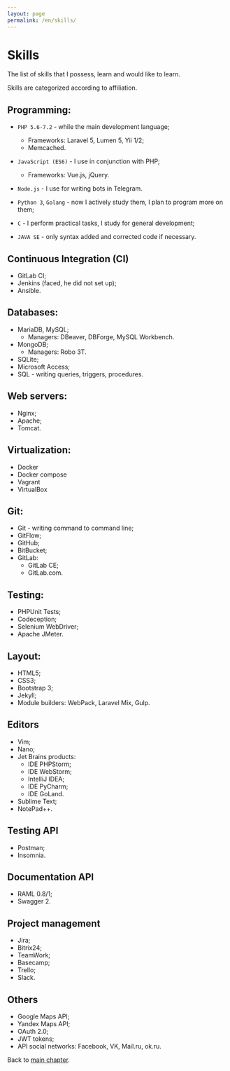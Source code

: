 ```yaml
---
layout: page
permalink: /en/skills/
---
```


# Skills

The list of skills that I possess, learn and would like to learn.

Skills are categorized according to affiliation.

## Programming:

* `PHP 5.6-7.2` - while the main development language;
    * Frameworks: Laravel 5, Lumen 5, Yii 1/2;
    * Memcached.

* `JavaScript (ES6)` - I use in conjunction with PHP;
    * Frameworks: Vue.js, jQuery.

* `Node.js` - I use for writing bots in Telegram.

* `Python 3`, `Golang` - now I actively study them, I plan to program more on them;

* `C` - I perform practical tasks, I study for general development;

* `JAVA SE` - only syntax added and corrected code if necessary.

## Continuous Integration (CI)

* GitLab CI;
* Jenkins (faced, he did not set up);
* Ansible.

## Databases:

* MariaDB, MySQL;
    * Managers: DBeaver, DBForge, MySQL Workbench.
* MongoDB;
    * Managers: Robo 3T.
* SQLite;
* Microsoft Access;
* SQL - writing queries, triggers, procedures.

## Web servers:

* Nginx;
* Apache;
* Tomcat.

## Virtualization:

* Docker
* Docker compose
* Vagrant
* VirtualBox

## Git:

* Git - writing command to command line;
* GitFlow;
* GitHub;
* BitBucket;
* GitLab: 
    * GitLab CE;
    * GitLab.com.

## Testing:

* PHPUnit Tests;
* Codeception;
* Selenium WebDriver;
* Apache JMeter.

## Layout:

* HTML5;
* CSS3;
* Bootstrap 3;
* Jekyll;
* Module builders: WebPack, Laravel Mix, Gulp.

## Editors

* Vim;
* Nano;
* Jet Brains products:
    * IDE PHPStorm;
    * IDE WebStorm;
    * IntelliJ IDEA;
    * IDE PyCharm;
    * IDE GoLand.
* Sublime Text;
* NotePad++.

## Testing API

* Postman;
* Insomnia.

## Documentation API

* RAML 0.8/1;
* Swagger 2.

## Project management

* Jira;
* Bitrix24;
* TeamWork;
* Basecamp;
* Trello;
* Slack.

## Others

* Google Maps API;
* Yandex Maps API;
* OAuth 2.0;
* JWT tokens;
* API social networks: Facebook, VK, Mail.ru, ok.ru.

Back to [main chapter](/en/ "to main chapter").